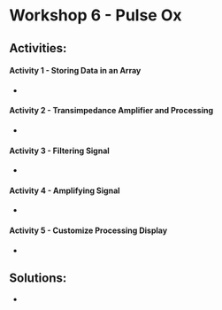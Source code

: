 # Workshop 6 - Pulse Ox

## Activities:

#### Activity 1 - Storing Data in an Array
* 

#### Activity 2 - Transimpedance Amplifier and Processing
* 

#### Activity 3 - Filtering Signal
* 

#### Activity 4 - Amplifying Signal
* 

#### Activity 5 - Customize Processing Display
* 


## Solutions:
* 
